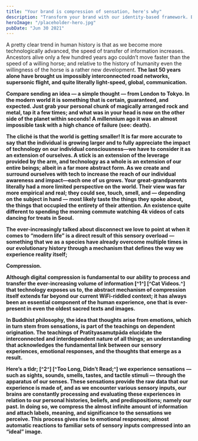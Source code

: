 ```yaml
---
title: "Your brand is compression of sensation, here's why"
description: "Transform your brand with our identity-based framework. Boost success, develop clear customer avatars, and navigate market complexities. Start now!"
heroImage: "/placeholder-hero.jpg"
pubDate: "Jun 30 2021"
---
```


A pretty clear trend in human history is that as we become more technologically advanced, the speed of transfer of information increases. Ancestors alive only a few hundred years ago couldn’t move faster than the speed of a willing horse; and relative to the history of humanity even the willingness of the horse is a rather new development. <b>The last 50 years alone have brought us impossibly interconnected road networks, supersonic flight, and quite literally light-speed, global, communication.

Compare sending an idea — a simple thought — from London to Tokyo. In the modern world it is something that is certain, guaranteed, and expected. Just grab your personal chunk of magically arranged rock and metal, tap it a few times; and what was in your head is now on the other side of the planet within seconds! A millennium ago it was an almost impossible task with a high chance of failure (see: death).

The cliché is that the world is getting smaller! It is far more accurate to say that the individual is growing larger and to fully appreciate the impact of technology on our individual consciousness—we have to consider it as an extension of ourselves. A stick is an extension of the leverage provided by the arm, and technology as a whole is an extension of our entire beings; albeit in a far more abstract form. As we create and surround ourselves with tech to increase the reach of our individual awareness and impact—each one of us grows. Your great-grandparents literally had a more limited perspective on the world. Their view was far more empirical and real; they could see, touch, smell, and — depending on the subject in hand — most likely taste the things they spoke about, the things that occupied the entirety of their attention. An existence quite different to spending the morning commute watching 4k videos of cats dancing for treats in Seoul.

The ever-increasingly talked about disconnect we love to point at when it comes to “modern life” is a direct result of this sensory overload — something that we as a species have already overcome multiple times in our evolutionary history through a mechanism that defines the way we experience reality itself;

Compression.

Although digital compression is fundamental to our ability to process and transfer the ever-increasing volume of information [^1^] [^Cat Videos.^] that technology exposes us to, the abstract mechanism of compression itself extends far beyond our current WiFi-riddled context; it has always been an essential component of the human experience, one that is ever-present in even the oldest sacred texts and images.

In Buddhist philosophy, the idea that thoughts arise from emotions, which in turn stem from sensations, is part of the teachings on dependent origination. The teachings of Pratītyasamutpāda elucidate the interconnected and interdependent nature of all things; an understanding that acknowledges the fundamental link between our sensory experiences, emotional responses, and the thoughts that emerge as a result.

Here’s a tldr; [^2^] [^Too Long, Didn’t Read;^] we experience sensations — such as sights, sounds, smells, tastes, and tactile stimuli — through the apparatus of our senses. These sensations provide the raw data that our experience is made of, and as we encounter various sensory inputs, our brains are constantly processing and evaluating these experiences in relation to our personal histories, beliefs, and predispositions; namely our past. In doing so, we compress the almost infinite amount of information and attach labels, meaning, and significance to the sensations we perceive. This process gives rise to emotional responses; almost automatic reactions to familiar sets of sensory inputs compressed into an “ideal” image.